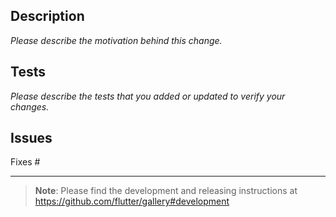 ## Description

*Please describe the motivation behind this change.*

## Tests

*Please describe the tests that you added or updated to verify your changes.*

## Issues
Fixes #

---

>**Note**: Please find the development and releasing instructions at https://github.com/flutter/gallery#development
